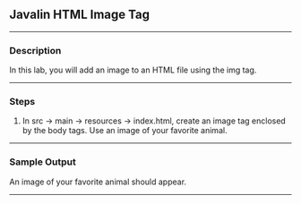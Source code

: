 ## Javalin HTML Image Tag
---
### Description
In this lab, you will add an image to an HTML file using the img tag.

---
### Steps
1. In src -> main -> resources -> index.html, create an image tag enclosed by the body tags. Use an image of your favorite animal.

---
### Sample Output

An image of your favorite animal should appear.

---


